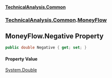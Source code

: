 #### [TechnicalAnalysis\.Common](Atypical.TechnicalAnalysis.Common.md 'Atypical\.TechnicalAnalysis\.Common')
### [TechnicalAnalysis\.Common](Atypical.TechnicalAnalysis.Common.md#TechnicalAnalysis.Common 'TechnicalAnalysis\.Common').[MoneyFlow](MoneyFlow.md 'TechnicalAnalysis\.Common\.MoneyFlow')

## MoneyFlow\.Negative Property

```csharp
public double Negative { get; set; }
```

#### Property Value
[System\.Double](https://docs.microsoft.com/en-us/dotnet/api/System.Double 'System\.Double')